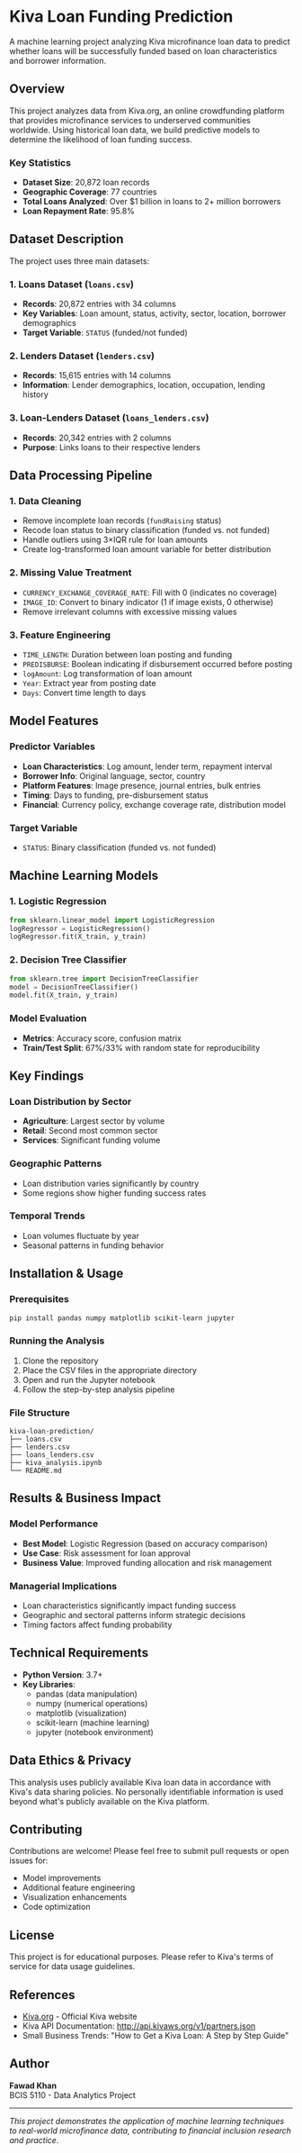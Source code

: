 # Kiva Loan Funding Prediction

A machine learning project analyzing Kiva microfinance loan data to predict whether loans will be successfully funded based on loan characteristics and borrower information.

## Overview

This project analyzes data from Kiva.org, an online crowdfunding platform that provides microfinance services to underserved communities worldwide. Using historical loan data, we build predictive models to determine the likelihood of loan funding success.

### Key Statistics
- **Dataset Size**: 20,872 loan records
- **Geographic Coverage**: 77 countries
- **Total Loans Analyzed**: Over $1 billion in loans to 2+ million borrowers
- **Loan Repayment Rate**: 95.8%

## Dataset Description

The project uses three main datasets:

### 1. Loans Dataset (`loans.csv`)
- **Records**: 20,872 entries with 34 columns
- **Key Variables**: Loan amount, status, activity, sector, location, borrower demographics
- **Target Variable**: `STATUS` (funded/not funded)

### 2. Lenders Dataset (`lenders.csv`)
- **Records**: 15,615 entries with 14 columns
- **Information**: Lender demographics, location, occupation, lending history

### 3. Loan-Lenders Dataset (`loans_lenders.csv`)
- **Records**: 20,342 entries with 2 columns
- **Purpose**: Links loans to their respective lenders

## Data Processing Pipeline

### 1. Data Cleaning
- Remove incomplete loan records (`fundRaising` status)
- Recode loan status to binary classification (funded vs. not funded)
- Handle outliers using 3×IQR rule for loan amounts
- Create log-transformed loan amount variable for better distribution

### 2. Missing Value Treatment
- `CURRENCY_EXCHANGE_COVERAGE_RATE`: Fill with 0 (indicates no coverage)
- `IMAGE_ID`: Convert to binary indicator (1 if image exists, 0 otherwise)
- Remove irrelevant columns with excessive missing values

### 3. Feature Engineering
- `TIME_LENGTH`: Duration between loan posting and funding
- `PREDISBURSE`: Boolean indicating if disbursement occurred before posting
- `logAmount`: Log transformation of loan amount
- `Year`: Extract year from posting date
- `Days`: Convert time length to days

## Model Features

### Predictor Variables
- **Loan Characteristics**: Log amount, lender term, repayment interval
- **Borrower Info**: Original language, sector, country
- **Platform Features**: Image presence, journal entries, bulk entries
- **Timing**: Days to funding, pre-disbursement status
- **Financial**: Currency policy, exchange coverage rate, distribution model

### Target Variable
- `STATUS`: Binary classification (funded vs. not funded)

## Machine Learning Models

### 1. Logistic Regression
```python
from sklearn.linear_model import LogisticRegression
logRegressor = LogisticRegression()
logRegressor.fit(X_train, y_train)
```

### 2. Decision Tree Classifier
```python
from sklearn.tree import DecisionTreeClassifier
model = DecisionTreeClassifier()
model.fit(X_train, y_train)
```

### Model Evaluation
- **Metrics**: Accuracy score, confusion matrix
- **Train/Test Split**: 67%/33% with random state for reproducibility

## Key Findings

### Loan Distribution by Sector
- **Agriculture**: Largest sector by volume
- **Retail**: Second most common sector
- **Services**: Significant funding volume

### Geographic Patterns
- Loan distribution varies significantly by country
- Some regions show higher funding success rates

### Temporal Trends
- Loan volumes fluctuate by year
- Seasonal patterns in funding behavior

## Installation & Usage

### Prerequisites
```bash
pip install pandas numpy matplotlib scikit-learn jupyter
```

### Running the Analysis
1. Clone the repository
2. Place the CSV files in the appropriate directory
3. Open and run the Jupyter notebook
4. Follow the step-by-step analysis pipeline

### File Structure
```
kiva-loan-prediction/
├── loans.csv
├── lenders.csv
├── loans_lenders.csv
├── kiva_analysis.ipynb
└── README.md
```

## Results & Business Impact

### Model Performance
- **Best Model**: Logistic Regression (based on accuracy comparison)
- **Use Case**: Risk assessment for loan approval
- **Business Value**: Improved funding allocation and risk management

### Managerial Implications
- Loan characteristics significantly impact funding success
- Geographic and sectoral patterns inform strategic decisions
- Timing factors affect funding probability

## Technical Requirements

- **Python Version**: 3.7+
- **Key Libraries**:
  - pandas (data manipulation)
  - numpy (numerical operations)
  - matplotlib (visualization)
  - scikit-learn (machine learning)
  - jupyter (notebook environment)

## Data Ethics & Privacy

This analysis uses publicly available Kiva loan data in accordance with Kiva's data sharing policies. No personally identifiable information is used beyond what's publicly available on the Kiva platform.

## Contributing

Contributions are welcome! Please feel free to submit pull requests or open issues for:
- Model improvements
- Additional feature engineering
- Visualization enhancements
- Code optimization

## License

This project is for educational purposes. Please refer to Kiva's terms of service for data usage guidelines.

## References

- [Kiva.org](https://www.kiva.org) - Official Kiva website
- Kiva API Documentation: http://api.kivaws.org/v1/partners.json
- Small Business Trends: "How to Get a Kiva Loan: A Step by Step Guide"

## Author

**Fawad Khan**  
BCIS 5110 - Data Analytics Project

---

*This project demonstrates the application of machine learning techniques to real-world microfinance data, contributing to financial inclusion research and practice.*

